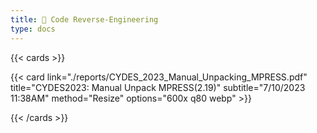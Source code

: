 ```yaml
---
title: 🥕 Code Reverse-Engineering
type: docs
---
```


{{< cards >}}

  {{< card link="./reports/CYDES_2023_Manual_Unpacking_MPRESS.pdf" title="CYDES2023: Manual Unpack MPRESS(2.19)" subtitle="7/10/2023 11:38AM" method="Resize" options="600x q80 webp" >}}

{{< /cards >}}